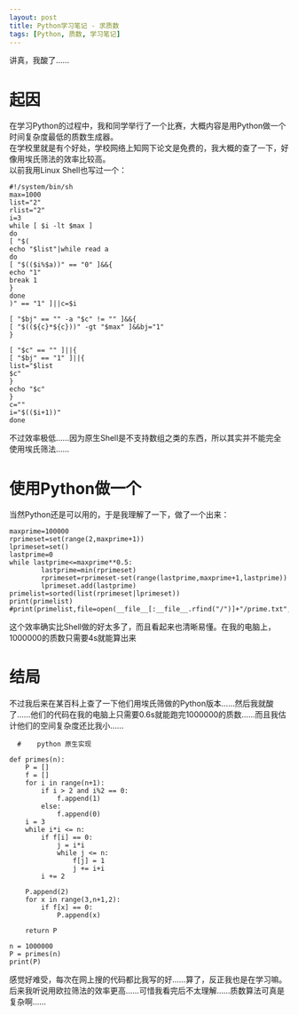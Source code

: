 ```yaml
---
layout: post
title: Python学习笔记 - 求质数
tags: [Python, 质数, 学习笔记]
--- 
```


  讲真，我酸了……<!--more-->
  
# 起因
  在学习Python的过程中，我和同学举行了一个比赛，大概内容是用Python做一个时间复杂度最低的质数生成器。   
  在学校里就是有个好处，学校网络上知网下论文是免费的，我大概的查了一下，好像用埃氏筛法的效率比较高。   
  以前我用Linux Shell也写过一个：
```
#!/system/bin/sh
max=1000
list="2"
rlist="2"
i=3
while [ $i -lt $max ]
do
[ "$(
echo "$list"|while read a
do
[ "$(($i%$a))" == "0" ]&&{
echo "1"
break 1
}
done
)" == "1" ]||c=$i

[ "$bj" == "" -a "$c" != "" ]&&{
[ "$((${c}*${c}))" -gt "$max" ]&&bj="1"
}

[ "$c" == "" ]||{
[ "$bj" == "1" ]||{
list="$list
$c"
}
echo "$c"
}
c=""
i="$(($i+1))"
done
```
  不过效率极低……因为原生Shell是不支持数组之类的东西，所以其实并不能完全使用埃氏筛法……   
  
# 使用Python做一个
  当然Python还是可以用的，于是我理解了一下，做了一个出来：
```
maxprime=100000
rprimeset=set(range(2,maxprime+1))
lprimeset=set()
lastprime=0
while lastprime<=maxprime**0.5:
        lastprime=min(rprimeset)
        rprimeset=rprimeset-set(range(lastprime,maxprime+1,lastprime))
        lprimeset.add(lastprime)
primelist=sorted(list(rprimeset|lprimeset))
print(primelist)
#print(primelist,file=open(__file__[:__file__.rfind("/")]+"/prime.txt",'w+'))
```
  这个效率确实比Shell做的好太多了，而且看起来也清晰易懂。在我的电脑上，1000000的质数只需要4s就能算出来   
  
# 结局
  不过我后来在某百科上查了一下他们用埃氏筛做的Python版本……然后我就酸了……他们的代码在我的电脑上只需要0.6s就能跑完1000000的质数……而且我估计他们的空间复杂度还比我小……
```
  #    python 原生实现
 
def primes(n):
    P = []
    f = []
    for i in range(n+1):
        if i > 2 and i%2 == 0:
            f.append(1)
        else:
            f.append(0)
    i = 3
    while i*i <= n:
        if f[i] == 0:
            j = i*i
            while j <= n:
                f[j] = 1
                j += i+i
        i += 2
 
    P.append(2)
    for x in range(3,n+1,2):
        if f[x] == 0:
            P.append(x)
 
    return P
 
n = 1000000
P = primes(n)
print(P)
```
  感觉好难受，每次在网上搜的代码都比我写的好……算了，反正我也是在学习嘛。   
  后来我听说用欧拉筛法的效率更高……可惜我看完后不太理解……质数算法可真是复杂啊……
